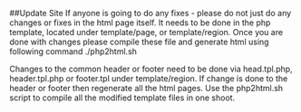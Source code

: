 ##Update Site 
If anyone is going to do any fixes - please do not just do any changes or fixes in the html page itself. 
It needs to be done in the php template, located under template/page, or template/region. Once you are done 
with changes please compile these file and generate html using following command ./php2html.sh

Changes to the common header or footer need to be done via head.tpl.php, header.tpl.php or footer.tpl 
under template/region. 
If change is done to the header or footer then regenerate all the html pages.
Use the php2html.sh script to compile all the modified template files in one shoot.
